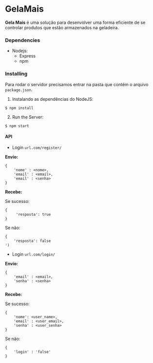 # GelaMais

**Gela Mais** é uma solução para desenvolver uma forma eficiente de se controlar produtos que estão armazenados na geladeira.


### Dependencies

- Nodejs:
    - Express
    - npm

### Installing

Para rodar o servidor precisamos entrar na pasta que contém o arquivo `package.json`. 
1. Instalando as dependências do NodeJS:

```shell
$ npm install
```

2. Run the Server:

```shell
$ npm start
```

#### API

- Login `url.com/register/`


**Envio:**

```
{ 
    'nome' : <nome>,
    'email' : <email>,
    'email' : <senha>
}
```

**Recebe:**

Se sucesso:

```
{
     'resposta': true
}
```

Se não:

```
{
    'resposta': false
⁾)
```


- Login `url.com/login/`

**Envio:**

```
{ 
    'email' : <email>,
    'senha' : <senha>
}
```

**Recebe:**

Se sucesso:

```
{
    'nome': <user_name>,
    'email' : <user_email>,
    'senha' : <user_senha>
}
```

Se não:

```
{
    'login' : 'false'
}
```
